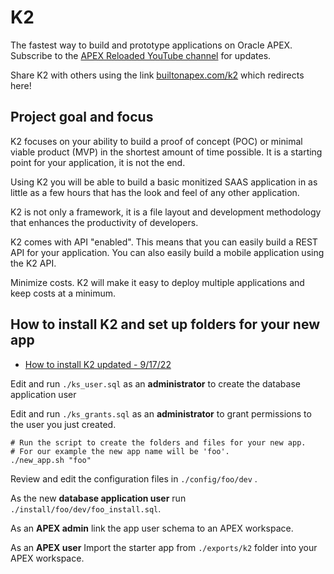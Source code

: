 # K2 

The fastest way to build and prototype applications on Oracle APEX. Subscribe to the [APEX Reloaded YouTube channel](https://www.youtube.com/channel/UC8cIGO-lRvWM-mPtJdO_9XQ) for updates.

Share K2 with others using the link [builtonapex.com/k2](builtonapex.com/k2) which redirects here!

## Project goal and focus

K2 focuses on your ability to build a proof of concept (POC) or minimal viable product (MVP) in the shortest amount of time possible. It is a starting point for your application, it is not the end.

Using K2 you will be able to build a basic monitized SAAS application in as little as a few hours that has the look and feel of any other application. 

K2 is not only a framework, it is a file layout and development methodology that enhances the productivity of developers.

K2 comes with API "enabled". This means that you can easily build a REST API for your application. You can also easily build a mobile application using the K2 API.

Minimize costs. K2 will make it easy to deploy multiple applications and keep costs at a minimum.

## How to install K2 and set up folders for your new app

* [How to install K2 updated - 9/17/22](https://youtu.be/b5jL91Kej7E)

Edit and run ```./ks_user.sql``` as an **administrator** to create the database application user

Edit and run ```./ks_grants.sql``` as an **administrator**  to grant permissions to the user you just created.

```
# Run the script to create the folders and files for your new app.
# For our example the new app name will be 'foo'.
./new_app.sh "foo"
```

Review and edit the configuration files in ```./config/foo/dev``` .

As the new **database application user** run ```./install/foo/dev/foo_install.sql```.

As an **APEX admin** link the app user schema to an APEX workspace.

As an **APEX user** Import the starter app from ```./exports/k2``` folder into your APEX workspace.
